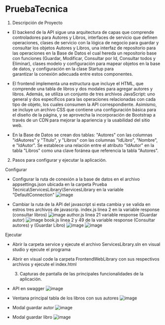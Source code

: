# PruebaTecnica

1.	Descripción de Proyecto 

-	El backend de la API sigue una arquitectura de capas que comprende controladores para Autores y Libros, interfaces de servicio que definen operaciones, clases de servicio con la lógica     de negocio para guardar y consultar los objetos Autores y Libros, una interfaz de repositorio para las operaciones en la Base de Datos el cual hereda un repositorio base con funciones      (Guardar, Modificar, Consultar por Id, Consultar todos y Eliminar), clases modelo y configuración para mapear objetos en la base de datos, y configuración en la clase Startup para       
  garantizar la conexión adecuada entre estos componentes.

-	El frontend implementa una estructura que incluye el HTML, que comprende una tabla de libros y dos modales para agregar autores y libros. Además, se utiliza un conjunto de tres archivos    JavaScript: uno general y dos específicos para las operaciones relacionadas con cada tipo de objeto, los cuales consumen la API correspondiente. Asimismo, se incluye un archivo CSS que     contiene una configuración básica para el diseño de la página, y se aprovecha la incorporación de Bootstrap a través de un CDN para mejorar la apariencia y la usabilidad del sitio web.

-	En la Base de Datos se crean dos tablas: "Autores" con las columnas "idAutores" y "Titulo", y "Libros" con las columnas "IdLibro", "Nombre", e "IdAutor". Se establece una relación entre    el atributo "IdAutor" en la tabla "Libros" como una clave foránea que referencia la tabla "Autores".

2.	Pasos para configurar y ejecutar la aplicación.

  Configurar

-	Configurar la ruta de conexión a la base de datos en el archivo appsettings.json ubicada en la carpeta Prueba Tecnica\ServicesLibrary\ServicesLibrary en la variable "DefaultConnection"
  ![image](https://github.com/ManuelRomero0310/PruebaTecnica/assets/150102075/be01dd56-d29a-4ee4-a725-86b6c8f419e5)

-	Cambiar la ruta de la API del javascript si esta cambia y se valida en estros tres archivos de javascrip.
  index.js linea 2 en la variable response (consultar libros)
  ![image](https://github.com/ManuelRomero0310/PruebaTecnica/assets/150102075/73c316f1-ba3e-47e3-84c6-983fe9619d02)
  author.js linea 21 variable response (Guardar autor)
  ![image](https://github.com/ManuelRomero0310/PruebaTecnica/assets/150102075/14cdf29f-7d95-4fdd-ac2d-a3100e4611cb)
  book.js linea 2 y 49 de la variable response (Consultar autores) y (Guardar Libro)
 	![image](https://github.com/ManuelRomero0310/PruebaTecnica/assets/150102075/575f4d82-9e99-48f6-b955-9110d42517ce)
 	![image](https://github.com/ManuelRomero0310/PruebaTecnica/assets/150102075/f3d98bef-4c66-4c44-ae16-d0c26dc45a8c)

  Ejecutar

  - Abrir la carpeta service y ejecute el archivo ServicesLibrary.sln en visual studio y ejecute el programa
  - Abrir en visual code la carpeta FrontendWebLibrary con sus respectivos archivos y ejecute el index.html

 	3. Capturas de pantalla de las principales funcionalidades de la aplicación.

  - API en swagger
    ![image](https://github.com/ManuelRomero0310/PruebaTecnica/assets/150102075/1d00fe15-9b85-44dd-af29-9f858e3ded98)

  - Ventana principal tabla de los libros con sus autores
    ![image](https://github.com/ManuelRomero0310/PruebaTecnica/assets/150102075/02247b33-51b1-43bc-9a64-54f437546564)

  - Modal guardar autor
    ![image](https://github.com/ManuelRomero0310/PruebaTecnica/assets/150102075/5f5725e8-c35a-4f85-8f3f-06c37fd8b2fb)

  - Modal guardar libro
    ![image](https://github.com/ManuelRomero0310/PruebaTecnica/assets/150102075/03c57e9e-3135-4d17-b57f-dcc4bea42996)
    


